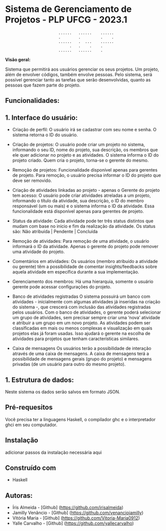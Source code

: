 # Sistema de Gerenciamento de Projetos - PLP UFCG - 2023.1

                            ......   ......    ......   
                            .        .         .    .
                            ......   .  ...    ......        
                                 .   .    .    .
                            ......   ......    .
**Visão geral:**

Sistema que permitirá aos usuários gerenciar os seus projetos. Um projeto, além de envolver códigos, também envolve pessoas. Pelo sistema, será possível gerenciar tanto as tarefas que serão desenvolvidas, quanto as pessoas que fazem parte do projeto.



## Funcionalidades:

## 1. Interface do usuário:
  - Criação de perfil:
  O usuário irá se cadastrar com seu nome e senha. O sistema retorna o ID do usuário.
   
  - Criação de projetos:
   O usuário pode criar um projeto no sistema, informando o seu ID, nome do projeto, sua descrição, os membros que ele quer adicionar no projeto e as atividades. O sistema informa o ID do projeto criado.
   Quem cria o projeto, torna-se o gerente do mesmo.
       
  - Remoção de projetos:
    Funcionalidade disponível apenas para gerentes de projeto. Para remoção, o usuário precisa informar o ID do projeto que deve ser removido.
  
  - Criação de atividades linkadas ao projeto - apenas o Gerente do projeto tem acesso:
     O usuário pode criar atividades atreladas a um projeto, informando o título da atividade, sua descrição, o ID do membro responsável (um ou mais) e o sistema informa o ID da atividade.
     Essa funcionalidade está disponível apenas para gerentes de projeto.
  
  - Status da atividade:
    Cada atividade pode ter três status distintos que mudam com base no inicio e fim da realização da atividade.
    Os status são: Não atribuída | Pendente | Concluída
    
  - Remoção de atividades:
    Para remoção de uma atividade, o usuário informará o ID da atividade. 
    Apenas o gerente do projeto pode remover uma atividade do projeto.
  
  - Comentários em atividades:
    Os usuários (membro atribuído a atividade ou gerente) têm a possibilidade de comentar insights/feedbacks sobre aquela atividade em específica durante a sua implementação.
  
  - Gerenciamento dos membros:
    Há uma hierarquia, somente o usuário gerente pode acessar configurações do projeto.
  
  - Banco de atividades registradas 
    O sistema possuirá um banco com atividades - inicialmente com algumas atividades já inseridas na criação do sistema -, que crescerá com inclusão das atividades registradas pelos usuários.
    Com o banco de atividades, o gerente poderá selecionar um grupo de atividades, sem precisar sempre criar uma ‘nova’ atividade e atribuir a um grupo em um novo projeto. 
    As atividades podem ser classificadas em mais ou menos complexas e visualização em quais projetos elas já foram usadas. Isso ajudará o gerente na escolha de atividades para projetos que tenham características similares.
  
  - Caixa de mensagens
    Os usuários terão a possibilidade de interação através de uma caixa de mensagens. A caixa de mensagens terá a possibilidade de mensagens gerais (grupo do projeto) e mensagens privadas (de um usuário para outro do mesmo projeto). 

## 1. Estrutura de dados:
  Neste sistema os dados serão salvos em formato JSON.
   

 ## Pré-requesitos
 Você precisa ter a linguagens Haskell, o compilador ghc e o interpretador ghci em seu computador.

 ## Instalação
 adicionar passos da instalação necessária aqui

 ## Construído com
 - Haskell


 ## Autoras:
   - Íris Almeida - [Github] (https://github.com/irisalmeida)
   - Jamilly Venâncio - [Github] (https://github.com/venanciojamilly)
   - Vitória Maria - [Github] (https://github.com/Vitoria-Maria0912)
  -  Yalle Carvalho - [Github] (https://github.com/yallecarvalho)




